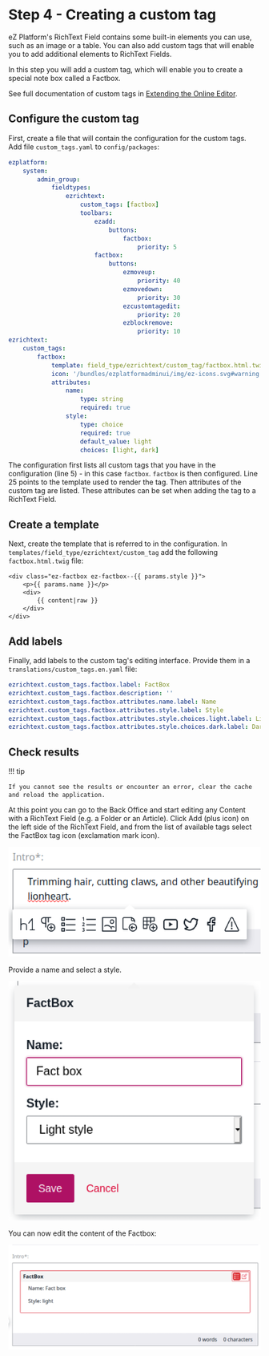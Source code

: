# Step 4 - Creating a custom tag

eZ Platform's RichText Field contains some built-in elements you can use, such as an image or a table.
You can also add custom tags that will enable you to add additional elements to RichText Fields.

In this step you will add a custom tag, which will enable you to create a special note box called a Factbox.

See full documentation of custom tags in [Extending the Online Editor](../../extending/extending_online_editor.md#custom-tags).

## Configure the custom tag

First, create a file that will contain the configuration for the custom tags.
Add file `custom_tags.yaml` to `config/packages`:

``` yaml hl_lines="5 25"
ezplatform:
    system:
        admin_group:
            fieldtypes:
                ezrichtext:
                    custom_tags: [factbox]
                    toolbars:
                        ezadd:
                            buttons:
                                factbox:
                                    priority: 5
                        factbox:
                            buttons:
                                ezmoveup:
                                    priority: 40
                                ezmovedown:
                                    priority: 30
                                ezcustomtagedit:
                                    priority: 20
                                ezblockremove:
                                    priority: 10
ezrichtext:
    custom_tags:
        factbox:
            template: field_type/ezrichtext/custom_tag/factbox.html.twig
            icon: '/bundles/ezplatformadminui/img/ez-icons.svg#warning'
            attributes:
                name:
                    type: string
                    required: true
                style:
                    type: choice
                    required: true
                    default_value: light
                    choices: [light, dark]
```

The configuration first lists all custom tags that you have in the configuration (line 5) - in this case `factbox`.
`factbox` is then configured. Line 25 points to the template used to render the tag.
Then attributes of the custom tag are listed. These attributes can be set when adding the tag to a RichText Field.

## Create a template

Next, create the template that is referred to in the configuration.
In `templates/field_type/ezrichtext/custom_tag` add the following `factbox.html.twig` file:

``` html+twig
<div class="ez-factbox ez-factbox--{{ params.style }}">
    <p>{{ params.name }}</p>
    <div>
        {{ content|raw }}
    </div>
</div>
```

## Add labels

Finally, add labels to the custom tag's editing interface.
Provide them in a `translations/custom_tags.en.yaml` file:

``` yaml
ezrichtext.custom_tags.factbox.label: FactBox
ezrichtext.custom_tags.factbox.description: ''
ezrichtext.custom_tags.factbox.attributes.name.label: Name
ezrichtext.custom_tags.factbox.attributes.style.label: Style
ezrichtext.custom_tags.factbox.attributes.style.choices.light.label: Light style
ezrichtext.custom_tags.factbox.attributes.style.choices.dark.label: Dark style
```

## Check results

!!! tip

    If you cannot see the results or encounter an error, clear the cache and reload the application.

At this point you can go to the Back Office and start editing any Content with a RichText Field (e.g. a Folder or an Article).
Click Add (plus icon) on the left side of the RichText Field, and from the list of available tags select the FactBox tag icon (exclamation mark icon).

![List of available tags](img/custom_tag_available_tags.png "Previewing a list of available tags")

Provide a name and select a style.

![Example of a Factbox name and style selection](img/custom_tag_factbox.png "Previewing a Factbox custom tag")

You can now edit the content of the Factbox:

![Example of a Factbox custom tag](img/custom_tag.png "Previewing a Content item with a Factbox custom tag")
